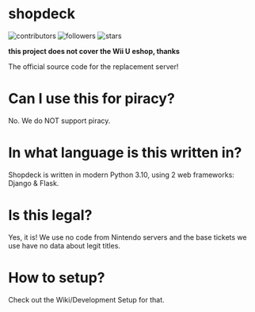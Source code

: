 # shopdeck
![contributors](https://img.shields.io/github/contributors/LetsShop3DS/shopdeck) ![followers](https://img.shields.io/github/followers/LetsShop3DS) ![stars](https://img.shields.io/github/stars/LetsShop3DS/shopdeck)

**this project does not cover the Wii U eshop, thanks**

The official source code for the replacement server!
# Can I use this for piracy?
No. We do NOT support piracy.
# In what language is this written in?
Shopdeck is written in modern Python 3.10, using 2 web frameworks: Django & Flask.
# Is this legal?
Yes, it is! We use no code from Nintendo servers and the base tickets we use have no data about legit titles.
# How to setup?
Check out the Wiki/Development Setup for that.
